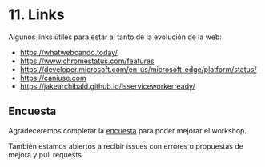 # 11. Links

Algunos links útiles para estar al tanto de la evolución de la web:

- https://whatwebcando.today/
- https://www.chromestatus.com/features
- https://developer.microsoft.com/en-us/microsoft-edge/platform/status/
- https://caniuse.com
- https://jakearchibald.github.io/isserviceworkerready/

## Encuesta
Agradeceremos completar la [encuesta](https://goo.gl/forms/B9Dp88OR9mUkiz5f2) para poder mejorar el workshop.

También estamos abiertos a recibir issues con errores o propuestas de mejora y pull requests.